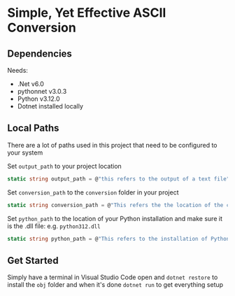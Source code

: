 # Simple, Yet Effective ASCII Conversion

## Dependencies

Needs:

- .Net v6.0
- pythonnet v3.0.3
- Python v3.12.0
- Dotnet installed locally

## Local Paths

There are a lot of paths used in this project that need to be configured to your system

Set `output_path` to your project location

```csharp
static string output_path = @"this refers to the output of a text file";
```

Set `conversion_path` to the `conversion` folder in your project

```csharp
static string conversion_path = @"This refers the the location of the conversion script which is a .py file";
```

Set `python_path` to the location of your Python installation and make sure it is the .dll file: e.g. `python312.dll`

```csharp
static string python_path = @"This refers to the installation of Python";
```

## Get Started

Simply have a terminal in Visual Studio Code open and `dotnet restore` to install the `obj` folder and when it's done `dotnet run` to get everything setup
